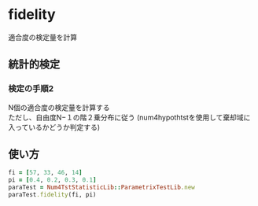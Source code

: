 fidelity
========
適合度の検定量を計算

## 統計的検定
### 検定の手順2

N個の適合度の検定量を計算する  
ただし、自由度N−１の階２乗分布に従う
(num4hypothtstを使用して棄却域に入っているかどうか判定する)


## 使い方

```ruby
fi = [57, 33, 46, 14]
pi = [0.4, 0.2, 0.3, 0.1]
paraTest = Num4TstStatisticLib::ParametrixTestLib.new
paraTest.fidelity(fi, pi)
```

